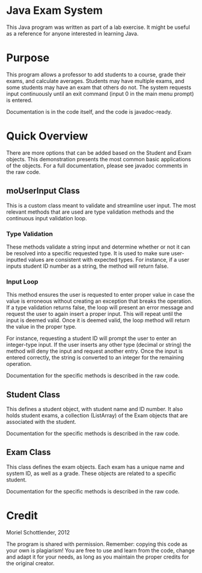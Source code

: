 # Java Exam System

This Java program was written as part of a lab exercise. It might be useful as a reference for anyone interested in learning Java. 

# Purpose

This program allows a professor to add students to a course, grade their exams, and calculate averages. Students may have multiple exams, and some students may have an exam that others do not. The system requests input continuously until an exit command (input 0 in the main menu prompt) is entered.

Documentation is in the code itself, and the code is javadoc-ready.

# Quick Overview

There are more options that can be added based on the Student and Exam objects. This demonstration presents the most common basic applications of the objects. For a full documentation, please see javadoc comments in the raw code.

## moUserInput Class

This is a custom class meant to validate and streamline user input. The most relevant methods that are used are type validation methods and the continuous input validation loop.

### Type Validation

These methods validate a string input and determine whether or not it can be resolved into a specific requested type. It is used to make sure user-inputted values are consistent with expected types. For instance, if a user inputs student ID number as a string, the method will return false.

### Input Loop

This method ensures the user is requested to enter proper value in case the value is erroneous without creating an exception that breaks the operation. If a type validation returns false, the loop will present an error message and request the user to again insert a proper input. This will repeat until the input is deemed valid. Once it is deemed valid, the loop method will return the value in the proper type.

For instance, requesting a student ID will prompt the user to enter an integer-type input. If the user inserts any other type (decimal or string) the method will deny the input and request another entry. Once the input is entered correctly, the string is converted to an integer for the remaining operation.

Documentation for the specific methods is described in the raw code.

## Student Class
This defines a student object, with student name and ID number. It also holds student exams, a collection (ListArray) of the Exam objects that are associated with the student.

Documentation for the specific methods is described in the raw code.

## Exam Class
This class defines the exam objects. Each exam has a unique name and system ID, as well as a grade. These objects are related to a specific student.

Documentation for the specific methods is described in the raw code.


# Credit

Moriel Schottlender, 2012

The program is shared with permission. 
Remember: copying this code as your own is plagiarism! You are free to use and learn from the code, change and adapt it for your needs, as long as you maintain the proper credits for the original creator.
